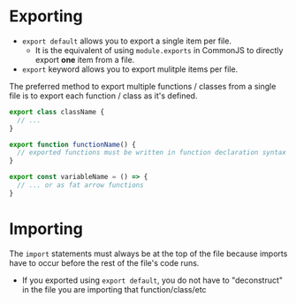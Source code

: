 # Exporting

- `export default` allows you to export a single item per file. 
  - It is the equivalent of using `module.exports` in CommonJS to directly export **one** item from a file. 
- `export` keyword allows you to export mulitple items per file. 

The preferred method to export multiple functions / classes from a single file is to export each function / class as it's defined. 

```js
export class className {
  // ...
}

export function functionName() {
  // exported functions must be written in function declaration syntax ...
}

export const variableName = () => {
  // ... or as fat arrow functions
}
```

# Importing

The `import` statements must always be at the top of the file because imports have to occur before the rest of the file's code runs. 

- If you exported using `export default`, you do not have to "deconstruct" in the file you are importing that function/class/etc 